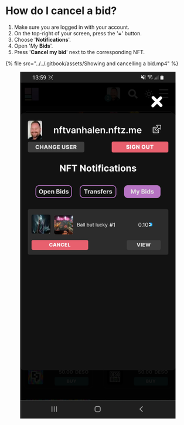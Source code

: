 # How do I cancel a bid?



1. Make sure you are logged in with your account.
2. On the top-right of your screen, press the '**=**' button.
3. Choose '**Notifications**'.
4. Open 'My **Bids**'.&#x20;
5. Press '**Cancel my bid**' next to the corresponding NFT.&#x20;

{% file src="../../.gitbook/assets/Showing and cancelling a bid.mp4" %}

<figure><img src="../../.gitbook/assets/Cancel Bid.jpg" alt=""><figcaption></figcaption></figure>
